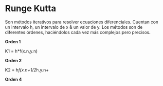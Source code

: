 # Runge Kutta
 
Son métodos iterativos para resolver ecuaciones diferenciales. 	Cuentan con un intervalo h, un intervalo de x & un valor de y. Los métodos son de diferentes órdenes, haciéndolos cada vez más complejos pero precisos. 

**Orden 1**

K1 =  h*f(x.n,y.n)

**Orden 2**

K2 = h*f(x.n+1/2*h,y.n+

**Orden 4**


<!--stackedit_data:
eyJoaXN0b3J5IjpbLTE0Njg3MjE4MjMsMTYzNjg5OTI1MiwtOD
I4MDAwNTg3XX0=
-->